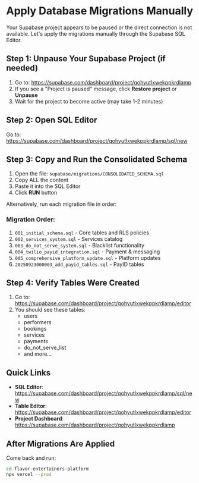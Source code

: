 # Apply Database Migrations Manually

Your Supabase project appears to be paused or the direct connection is not available. 
Let's apply the migrations manually through the Supabase SQL Editor.

## Step 1: Unpause Your Supabase Project (if needed)

1. Go to: https://supabase.com/dashboard/project/qohyutlxwekppkrdlamp
2. If you see a "Project is paused" message, click **Restore project** or **Unpause**
3. Wait for the project to become active (may take 1-2 minutes)

## Step 2: Open SQL Editor

Go to: https://supabase.com/dashboard/project/qohyutlxwekppkrdlamp/sql/new

## Step 3: Copy and Run the Consolidated Schema

1. Open the file: `supabase/migrations/CONSOLIDATED_SCHEMA.sql`
2. Copy ALL the content
3. Paste it into the SQL Editor
4. Click **RUN** button

Alternatively, run each migration file in order:

### Migration Order:
1. `001_initial_schema.sql` - Core tables and RLS policies
2. `002_services_system.sql` - Services catalog
3. `003_do_not_serve_system.sql` - Blacklist functionality
4. `004_twilio_payid_integration.sql` - Payment & messaging
5. `005_comprehensive_platform_update.sql` - Platform updates
6. `20250923000003_add_payid_tables.sql` - PayID tables

## Step 4: Verify Tables Were Created

1. Go to: https://supabase.com/dashboard/project/qohyutlxwekppkrdlamp/editor
2. You should see these tables:
   - users
   - performers
   - bookings
   - services
   - payments
   - do_not_serve_list
   - and more...

## Quick Links

- **SQL Editor**: https://supabase.com/dashboard/project/qohyutlxwekppkrdlamp/sql/new
- **Table Editor**: https://supabase.com/dashboard/project/qohyutlxwekppkrdlamp/editor
- **Project Dashboard**: https://supabase.com/dashboard/project/qohyutlxwekppkrdlamp

## After Migrations Are Applied

Come back and run:
```bash
cd flavor-entertainers-platform
npx vercel --prod
```
